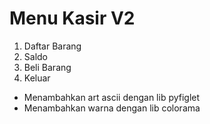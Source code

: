 # Menu Kasir V2
1. Daftar Barang
2. Saldo
3. Beli Barang
4. Keluar

- Menambahkan art ascii dengan lib pyfiglet 
- Menambahkan warna dengan lib colorama